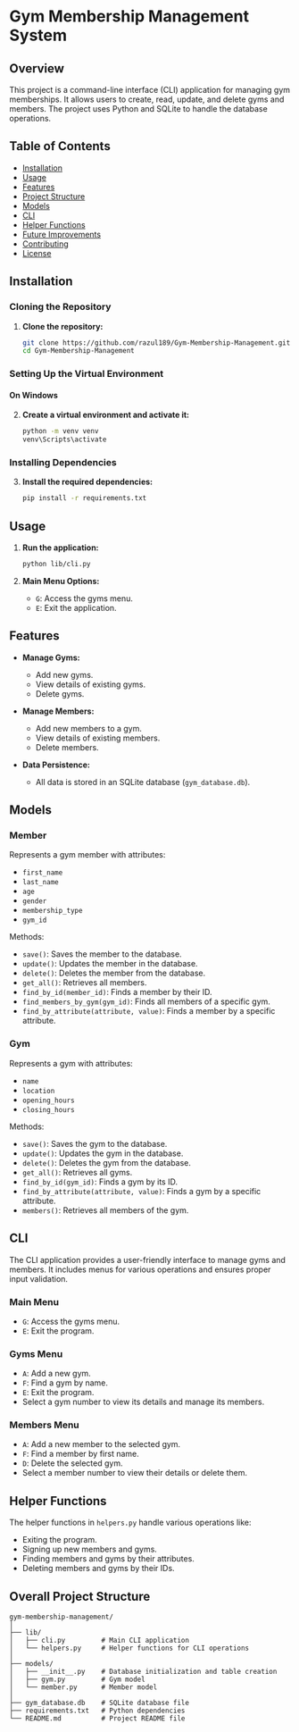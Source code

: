 # Gym Membership Management System

## Overview

This project is a command-line interface (CLI) application for managing gym memberships. It allows users to create, read, update, and delete gyms and members. The project uses Python and SQLite to handle the database operations.

## Table of Contents

- [Installation](#installation)
- [Usage](#usage)
- [Features](#features)
- [Project Structure](#project-structure)
- [Models](#models)
- [CLI](#cli)
- [Helper Functions](#helper-functions)
- [Future Improvements](#future-improvements)
- [Contributing](#contributing)
- [License](#license)

## Installation

### Cloning the Repository

1. **Clone the repository:**
    ```bash
    git clone https://github.com/razul189/Gym-Membership-Management.git
    cd Gym-Membership-Management
    ```

### Setting Up the Virtual Environment

#### On Windows

2. **Create a virtual environment and activate it:**
    ```bash
    python -m venv venv
    venv\Scripts\activate
    ```

### Installing Dependencies

3. **Install the required dependencies:**
    ```bash
    pip install -r requirements.txt
    ```

## Usage

1. **Run the application:**
    ```bash
    python lib/cli.py
    ```

2. **Main Menu Options:**
    - `G`: Access the gyms menu.
    - `E`: Exit the application.

## Features

- **Manage Gyms:**
  - Add new gyms.
  - View details of existing gyms.
  - Delete gyms.

- **Manage Members:**
  - Add new members to a gym.
  - View details of existing members.
  - Delete members.

- **Data Persistence:**
  - All data is stored in an SQLite database (`gym_database.db`).

## Models

### Member

Represents a gym member with attributes:

- `first_name`
- `last_name`
- `age`
- `gender`
- `membership_type`
- `gym_id`

Methods:

- `save()`: Saves the member to the database.
- `update()`: Updates the member in the database.
- `delete()`: Deletes the member from the database.
- `get_all()`: Retrieves all members.
- `find_by_id(member_id)`: Finds a member by their ID.
- `find_members_by_gym(gym_id)`: Finds all members of a specific gym.
- `find_by_attribute(attribute, value)`: Finds a member by a specific attribute.

### Gym

Represents a gym with attributes:

- `name`
- `location`
- `opening_hours`
- `closing_hours`

Methods:

- `save()`: Saves the gym to the database.
- `update()`: Updates the gym in the database.
- `delete()`: Deletes the gym from the database.
- `get_all()`: Retrieves all gyms.
- `find_by_id(gym_id)`: Finds a gym by its ID.
- `find_by_attribute(attribute, value)`: Finds a gym by a specific attribute.
- `members()`: Retrieves all members of the gym.

## CLI

The CLI application provides a user-friendly interface to manage gyms and members. It includes menus for various operations and ensures proper input validation.

### Main Menu

- `G`: Access the gyms menu.
- `E`: Exit the program.

### Gyms Menu

- `A`: Add a new gym.
- `F`: Find a gym by name.
- `E`: Exit the program.
- Select a gym number to view its details and manage its members.

### Members Menu

- `A`: Add a new member to the selected gym.
- `F`: Find a member by first name.
- `D`: Delete the selected gym.
- Select a member number to view their details or delete them.

## Helper Functions

The helper functions in `helpers.py` handle various operations like:

- Exiting the program.
- Signing up new members and gyms.
- Finding members and gyms by their attributes.
- Deleting members and gyms by their IDs.

## Overall Project Structure

```plaintext
gym-membership-management/
│
├── lib/
│   ├── cli.py         # Main CLI application
│   └── helpers.py     # Helper functions for CLI operations
│
├── models/
│   ├── __init__.py    # Database initialization and table creation
│   ├── gym.py         # Gym model
│   └── member.py      # Member model
│
├── gym_database.db    # SQLite database file
├── requirements.txt   # Python dependencies
└── README.md          # Project README file


